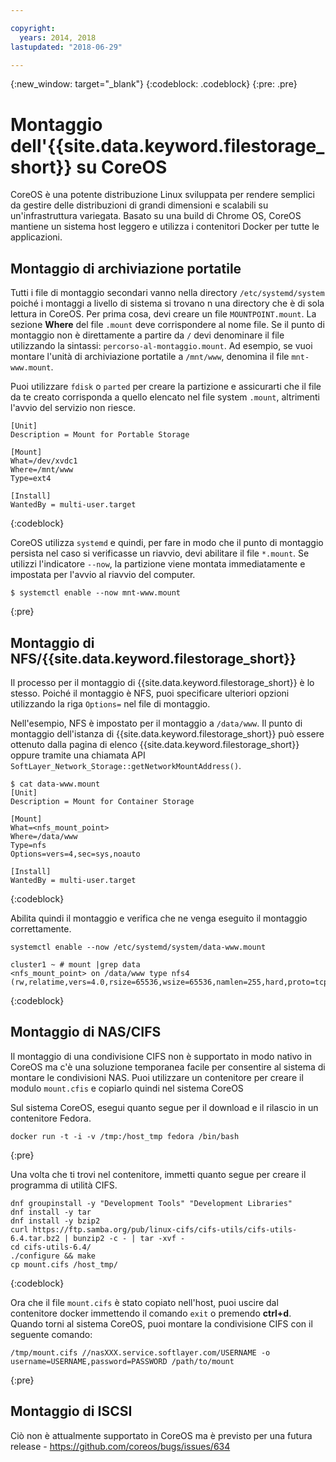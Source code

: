 ```yaml
---

copyright:
  years: 2014, 2018
lastupdated: "2018-06-29"

---
```

{:new_window: target="_blank"}
{:codeblock: .codeblock}
{:pre: .pre}

# Montaggio dell'{{site.data.keyword.filestorage_short}} su CoreOS

CoreOS è una potente distribuzione Linux sviluppata per rendere semplici da gestire delle distribuzioni di grandi dimensioni e scalabili su un'infrastruttura variegata. Basato su una build di Chrome OS, CoreOS mantiene un sistema host leggero e utilizza i contenitori Docker per tutte le applicazioni.

## Montaggio di archiviazione portatile

Tutti i file di montaggio secondari vanno nella directory `/etc/systemd/system` poiché i montaggi a livello di sistema si trovano n una directory che è di sola lettura in CoreOS. Per prima cosa, devi creare un file `MOUNTPOINT.mount`. La sezione **Where** del file `.mount` deve corrispondere al nome file. Se il punto di montaggio non è direttamente a partire da `/` devi denominare il file utilizzando la sintassi: `percorso-al-montaggio.mount`. Ad esempio, se vuoi montare l'unità di archiviazione portatile a `/mnt/www`, denomina il file `mnt-www.mount`.

Puoi utilizzare `fdisk` o `parted` per creare la partizione e assicurarti che il file da te creato corrisponda a quello elencato nel file system `.mount`, altrimenti l'avvio del servizio non riesce.


```
[Unit]
Description = Mount for Portable Storage

[Mount]
What=/dev/xvdc1
Where=/mnt/www
Type=ext4

[Install]
WantedBy = multi-user.target
```
{:codeblock}


CoreOS utilizza `systemd` e quindi, per fare in modo che il punto di montaggio persista nel caso si verificasse un riavvio, devi abilitare il file `*.mount`. Se utilizzi l'indicatore `--now`, la partizione viene montata immediatamente e impostata per l'avvio al riavvio del computer.

```
$ systemctl enable --now mnt-www.mount
```
{:pre}

## Montaggio di NFS/{{site.data.keyword.filestorage_short}}

Il processo per il montaggio di {{site.data.keyword.filestorage_short}} è lo stesso. Poiché il montaggio è NFS, puoi specificare ulteriori opzioni utilizzando la riga `Options=` nel file di montaggio. 

Nell'esempio, NFS è impostato per il montaggio a `/data/www`. Il punto di montaggio dell'istanza di {{site.data.keyword.filestorage_short}} può essere ottenuto dalla pagina di elenco {{site.data.keyword.filestorage_short}} oppure tramite una chiamata API `SoftLayer_Network_Storage::getNetworkMountAddress()`.

```
$ cat data-www.mount
[Unit]
Description = Mount for Container Storage

[Mount]
What=<nfs_mount_point>
Where=/data/www
Type=nfs
Options=vers=4,sec=sys,noauto

[Install]
WantedBy = multi-user.target
```
{:codeblock}

Abilita quindi il montaggio e verifica che ne venga eseguito il montaggio correttamente.

```
systemctl enable --now /etc/systemd/system/data-www.mount

cluster1 ~ # mount |grep data
<nfs_mount_point> on /data/www type nfs4 (rw,relatime,vers=4.0,rsize=65536,wsize=65536,namlen=255,hard,proto=tcp,port=0,timeo=600,retrans=2,sec=sys,clientaddr=10.81.x.x,local_lock=none,addr=10.1.x.x)
```
{:codeblock}
 
## Montaggio di NAS/CIFS

Il montaggio di una condivisione CIFS non è supportato in modo nativo in CoreOS ma c'è una soluzione temporanea facile per consentire al sistema di montare le condivisioni NAS. Puoi utilizzare un contenitore per creare il modulo `mount.cfis` e copiarlo quindi nel sistema CoreOS
 
Sul sistema CoreOS, esegui quanto segue per il download e il rilascio in un contenitore Fedora.

```
docker run -t -i -v /tmp:/host_tmp fedora /bin/bash
```
{:pre}
 
Una volta che ti trovi nel contenitore, immetti quanto segue per creare il programma di utilità CIFS.

```
dnf groupinstall -y "Development Tools" "Development Libraries"
dnf install -y tar
dnf install -y bzip2
curl https://ftp.samba.org/pub/linux-cifs/cifs-utils/cifs-utils-6.4.tar.bz2 | bunzip2 -c - | tar -xvf -
cd cifs-utils-6.4/
./configure && make
cp mount.cifs /host_tmp/
```
{:codeblock}
 
Ora che il file `mount.cifs` è stato copiato nell'host, puoi uscire dal contenitore docker immettendo il comando `exit` o premendo **ctrl+d**. Quando torni al sistema CoreOS, puoi montare la condivisione CIFS con il seguente comando: 
```
/tmp/mount.cifs //nasXXX.service.softlayer.com/USERNAME -o username=USERNAME,password=PASSWORD /path/to/mount
```
{:pre}
 
## Montaggio di ISCSI

Ciò non è attualmente supportato in CoreOS ma è previsto per una futura release - https://github.com/coreos/bugs/issues/634
